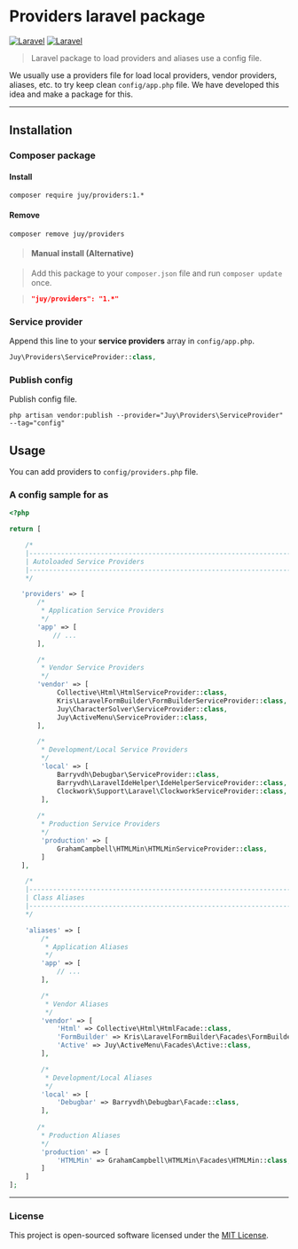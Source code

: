 # Providers laravel package

[![Laravel](https://img.shields.io/badge/Laravel-5.1-orange.svg?style=flat-square)](http://laravel.com) [![Laravel](https://img.shields.io/badge/Laravel-5.2-orange.svg?style=flat-square)](http://laravel.com)

> Laravel package to load providers and aliases use a config file.

We usually use a providers file for load local providers, vendor providers, aliases, etc. to try keep clean `config/app.php` file. We have developed this idea and make a package for this.

----------

## Installation

### Composer package

#### Install

```
composer require juy/providers:1.*
```

#### Remove

```
composer remove juy/providers
```

> #### Manual install (Alternative)

> Add this package to your `composer.json` file and run `composer update` once.

> ```json
>"juy/providers": "1.*"
>```

### Service provider

Append this line to your **service providers** array in `config/app.php`.

```php
Juy\Providers\ServiceProvider::class,
```

### Publish config

Publish config file.

```
php artisan vendor:publish --provider="Juy\Providers\ServiceProvider" --tag="config"
```

## Usage

You can add providers to `config/providers.php` file.

### A config sample for  as

```php
<?php

return [

    /*
    |--------------------------------------------------------------------------
    | Autoloaded Service Providers
    |--------------------------------------------------------------------------
    */

   'providers' => [
       /*
        * Application Service Providers
        */
       'app' => [
           // ...
       ],

       /*
        * Vendor Service Providers
        */
       'vendor' => [
            Collective\Html\HtmlServiceProvider::class,
            Kris\LaravelFormBuilder\FormBuilderServiceProvider::class,
            Juy\CharacterSolver\ServiceProvider::class,
            Juy\ActiveMenu\ServiceProvider::class,
       ],

       /*
        * Development/Local Service Providers
        */
        'local' => [
            Barryvdh\Debugbar\ServiceProvider::class,
            Barryvdh\LaravelIdeHelper\IdeHelperServiceProvider::class,
            Clockwork\Support\Laravel\ClockworkServiceProvider::class,
        ],
        
       /*
        * Production Service Providers
        */
        'production' => [
            GrahamCampbell\HTMLMin\HTMLMinServiceProvider::class,
        ]
   ],

    /*
    |--------------------------------------------------------------------------
    | Class Aliases
    |--------------------------------------------------------------------------
    */

    'aliases' => [
        /*
         * Application Aliases
         */
        'app' => [
            // ...
        ],

        /*
         * Vendor Aliases
         */
        'vendor' => [
            'Html' => Collective\Html\HtmlFacade::class,
            'FormBuilder' => Kris\LaravelFormBuilder\Facades\FormBuilder::class,
            'Active' => Juy\ActiveMenu\Facades\Active::class,
        ],

        /*
         * Development/Local Aliases
         */
        'local' => [
            'Debugbar' => Barryvdh\Debugbar\Facade::class,
        ],
        
       /*
        * Production Aliases
        */
        'production' => [
            'HTMLMin' => GrahamCampbell\HTMLMin\Facades\HTMLMin::class,
        ]
    ]
];

```

----------

### License

This project is open-sourced software licensed under the [MIT License](LICENSE.txt).

